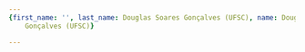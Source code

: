 ```yaml
---
{first_name: '', last_name: Douglas Soares Gonçalves (UFSC), name: Douglas Soares
    Gonçalves (UFSC)}

---
```


